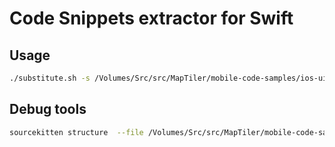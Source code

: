 # Code Snippets extractor for Swift

## Usage

```bash
./substitute.sh -s /Volumes/Src/src/MapTiler/mobile-code-samples/ios-uikit/SimpleMap_UIKit/SimpleMap_UIKit/ -t /Volumes/Src/src/MapTiler/mobile-code-samples/ios-uikit
```


## Debug tools

```bash
sourcekitten structure  --file /Volumes/Src/src/MapTiler/mobile-code-samples/ios-uikit/SimpleMap_UIKit/SimpleMap_UIKit/ViewController.swift
```